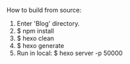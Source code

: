 How to build from source:
1. Enter 'Blog' directory.
2. $ npm install
3. $ hexo clean
4. $ hexo generate
5. Run in local: $ hexo server -p 50000
